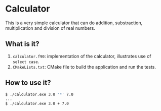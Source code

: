 # Calculator

This is a very simple calculator that can do addition,
substraction, multiplication and division of real numbers.

## What is it?

1. `calculator.f90`: implementation of the calculator,
   illustrates use of `select case`.
1. `CMakeLists.txt`: CMake file to build the application
   and run the tests.

## How to use it?

```bash
$ ./calculator.exe 3.0 '*' 7.0
...
$ ./calculator.exe 3.0 + 7.0
```

